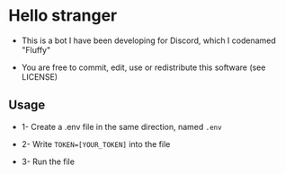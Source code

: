 # Hello stranger

- This is a bot I have been developing for Discord, which I codenamed "Fluffy"

- You are free to commit, edit, use or redistribute this software (see LICENSE)

## Usage

- 1- Create a .env file in the same direction, named `.env`

- 2- Write ```TOKEN=[YOUR_TOKEN]``` into the file

- 3- Run the file
